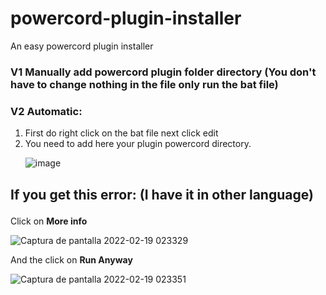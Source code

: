 # powercord-plugin-installer
An easy powercord plugin installer<p></p>
### V1 Manually add powercord plugin folder directory (You don't have to change nothing in the file only run the bat file)<p></p>
### V2 Automatic: 
1. First do right click on the bat file next click edit
2. You need to add here your plugin powercord directory.<p></p>
![image](https://user-images.githubusercontent.com/74368135/154780078-a348a817-e765-4bd4-92e5-e0735a5f0dee.png)<p></p>

## If you get this error: (I have it in other language)<p></p>

Click on **More info**<p></p>
![Captura de pantalla 2022-02-19 023329](https://user-images.githubusercontent.com/74368135/154780789-8a0dc721-cab5-455a-abed-eda2c62f853c.png)


And the click on **Run Anyway**<p></p>
![Captura de pantalla 2022-02-19 023351](https://user-images.githubusercontent.com/74368135/154780800-392398a8-d176-4e43-819a-e3050589a04d.png)




